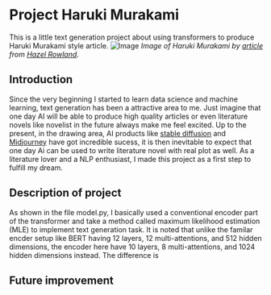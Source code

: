 # Project Haruki Murakami
This is a little text generation project about using transformers to produce Haruki Murakami style article. 
![Image](https://img.theculturetrip.com/1440x807/smart/wp-content/uploads/2011/08/screen-shot-2016-10-05-at-3-11-54-pm.png "Workflow of a generic IR-based QA system")
*Image of Haruki Murakami by [article](https://theculturetrip.com/asia/japan/articles/japan-caught-between-cultures/) from [Hazel Rowland](https://theculturetrip.com/authors/hazel-rowland/)*.
## Introduction
Since the very beginning I started to learn data science and machine learning, text generation has been a attractive area to me. Just imagine that one day AI will be able to produce high quality articles or even literature novels like novelist in the future always make me feel excited. Up to the present, in the drawing area, AI products like [stable diffusion](https://stability.ai/blog/stable-diffusion-public-release) and [Midjourney](https://www.midjourney.com/home/?callbackUrl=%2Fapp%2F) have got incredible sucess, it is then inevitable to expect that one day Ai can be used to write literature novel with real plot as well. As a literature lover and a NLP enthusiast, I made this project as a first step to fulfill my dream. 

## Description of project
As shown in the file model.py, I basically used a conventional encoder part of the transformer and take a method called maximum likelihood estimation (MLE) to implement text generation task. It is noted that unlike the familar encder setup like BERT having 12 layers, 12 multi-attentions, and 512 hidden dimensions, the encoder here have 10 layers, 8 multi-attentions, and 1024 hidden dimensions instead. The difference is  

## Future improvement
